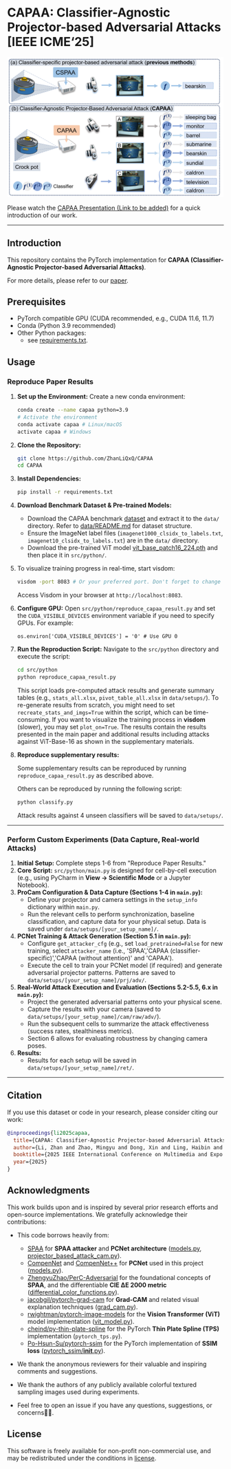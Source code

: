 # CAPAA: Classifier-Agnostic Projector-based Adversarial Attacks [IEEE ICME‘25]

<p align="center">
  <img src='doc/teaser.png' alt="CAPAA Teaser Image">
</p>

Please watch the [CAPAA Presentation (Link to be added)][8] for a quick introduction of our work.

---
## Introduction

This repository contains the PyTorch implementation for **CAPAA (Classifier-Agnostic Projector-based Adversarial Attacks)**.

For more details, please refer to our [paper][1].

## Prerequisites

* PyTorch compatible GPU (CUDA recommended, e.g., CUDA 11.6, 11.7)
* Conda (Python 3.9 recommended)
* Other Python packages:
    * see [requirements.txt](./requirements.txt).

## Usage

### Reproduce Paper Results

1.  **Set up the Environment:**
    Create a new conda environment:
    ```bash
    conda create --name capaa python=3.9
    # Activate the environment
    conda activate capaa # Linux/macOS
    activate capaa # Windows
    ```

2.  **Clone the Repository:**
    ```bash
    git clone https://github.com/ZhanLiQxQ/CAPAA
    cd CAPAA 
    ```

3.  **Install Dependencies:**
    
    ```bash
    pip install -r requirements.txt
    ```


4. **Download Benchmark Dataset & Pre-trained Models:**
    * Download the CAPAA benchmark [dataset][3] and extract it to the `data/` directory. Refer to [data/README.md](data/README.md) for dataset structure.
    * Ensure the ImageNet label files (`imagenet1000_clsidx_to_labels.txt`, `imagenet10_clsidx_to_labels.txt`) are in the `data/` directory.
    * Download the pre-trained ViT model [vit_base_patch16_224.pth][vit-path] and then place it in `src/python/`.

5. To visualize training progress in real-time, start visdom:
    ```bash
    visdom -port 8083 # Or your preferred port. Don't forget to change the port in 'src/python/utils.py'.
    ```
    Access Visdom in your browser at `http://localhost:8083`.

6. **Configure GPU:**
    Open `src/python/reproduce_capaa_result.py` and set the `CUDA_VISIBLE_DEVICES` environment variable if you need to specify GPUs. For example:
    ```
    os.environ['CUDA_VISIBLE_DEVICES'] = '0' # Use GPU 0
    ```

7. **Run the Reproduction Script:**
    Navigate to the `src/python` directory and execute the script:
    ```bash
    cd src/python
    python reproduce_capaa_result.py
    ```
    This script loads pre-computed attack results and generate summary tables (e.g., `stats_all.xlsx`, `pivot_table_all.xlsx` in `data/setups/`). To re-generate results from scratch, you might need to set `recreate_stats_and_imgs=True` within the script, which can be time-consuming.
    If you want to visualize the training process in **visdom** (slower), you may set `plot_on=True`.
    The results contain the results presented in the main paper and additional results including attacks against ViT-Base-16 as shown in the supplementary materials.
8. **Reproduce supplementary results:**
    
    Some supplementary results can be reproduced by running `reproduce_capaa_result.py` as described above. 
    
    Others can be reproduced by running the following script:
    ```bash
    python classify.py
    ```
    Attack results against 4 unseen classifiers will be saved to `data/setups/`.

---

### Perform Custom Experiments (Data Capture, Real-world Attacks)

1. **Initial Setup:** Complete steps 1-6 from "Reproduce Paper Results."
2. **Core Script:** `src/python/main.py` is designed for cell-by-cell execution (e.g., using PyCharm in **View -> Scientific Mode** or a Jupyter Notebook).
3. **ProCam Configuration & Data Capture (Sections 1-4 in `main.py`):**
    * Define your projector and camera settings in the `setup_info` dictionary within `main.py`.
    * Run the relevant cells to perform synchronization, baseline classification, and capture data for your physical setup. Data is saved under `data/setups/[your_setup_name]/`.
4. **PCNet Training & Attack Generation (Section 5.1 in `main.py`):**
    * Configure `get_attacker_cfg` (e.g., set `load_pretrained=False` for new training, select `attacker_name` (i.e., 'SPAA','CAPAA (classifier-specific)','CAPAA (without attention)' and 'CAPAA').
    * Execute the cell to train your PCNet model (if required) and generate adversarial projector patterns. Patterns are saved to `data/setups/[your_setup_name]/prj/adv/`.
5. **Real-World Attack Execution and Evaluation (Sections 5.2-5.5, 6.x in `main.py`):**
   * Project the generated adversarial patterns onto your physical scene.
   * Capture the results with your camera (saved to `data/setups/[your_setup_name]/cam/raw/adv/`).
   * Run the subsequent cells to summarize the attack effectiveness (success rates, stealthiness metrics).
   * Section 6 allows for evaluating robustness by changing camera poses.
6. **Results:**
   * Results for each setup will be saved in `data/setups/[your_setup_name]/ret/`.
---

## Citation

If you use this dataset or code in your research, please consider citing our work:

```bibtex
@inproceedings{li2025capaa,
  title={CAPAA: Classifier-Agnostic Projector-based Adversarial Attacks},
  author={Li, Zhan and Zhao, Mingyu and Dong, Xin and Ling, Haibin and Huang, Bingyao},
  booktitle={2025 IEEE International Conference on Multimedia and Expo (ICME)},
  year={2025}
}
```

## Acknowledgments

This work builds upon and is inspired by several prior research efforts and open-source implementations. We gratefully acknowledge their contributions:

- This code borrows heavily from:
  - [SPAA][spaa-repo] for **SPAA attacker** and **PCNet architecture** ([models.py](src/python/models.py), [projector_based_attack_cam.py](src/python/projector_based_attack_cam.py)).
  - [CompenNet][5] and [CompenNet++][4] for **PCNet** used in this project ([models.py](src/python/models.py)).
  - [ZhengyuZhao/PerC-Adversarial][7] for the foundational concepts of **SPAA**, and the differentiable **CIE ΔE 2000 metric** ([differential_color_functions.py](src/python/differential_color_functions.py)).
  - [jacobgil/pytorch-grad-cam][cam-repo] for **Grad-CAM** and related visual explanation techniques ([grad_cam.py](src/python/grad_cam.py)).
  - [rwightman/pytorch-image-models][vit-repo] for the **Vision Transformer (ViT)** model implementation ([vit_model.py](src/python/vit_model.py)).
  - [cheind/py-thin-plate-spline][9] for the PyTorch **Thin Plate Spline (TPS)** implementation (`pytorch_tps.py`).
  - [Po-Hsun-Su/pytorch-ssim][10] for the PyTorch implementation of **SSIM loss** ([pytorch_ssim/__init__.py](src/python/pytorch_ssim/__init__.py)).

- We thank the anonymous reviewers for their valuable and inspiring comments and suggestions.
- We thank the authors of any publicly available colorful textured sampling images used during experiments.
- Feel free to open an issue if you have any questions, suggestions, or concerns🥺🥹.

## License

This software is freely available for non-profit non-commercial use, and may be redistributed under the conditions in [license](LICENSE).


[1]: https://arxiv.org/pdf/2506.00978
[3]: https://drive.google.com/file/d/1Kte3lONV2kRgg1hZtRr8ws503jq6JrPU/view?usp=sharing
[8]: # 
[spaa-repo]: https://github.com/BingyaoHuang/SPAA
[4]: https://github.com/BingyaoHuang/CompenNet-plusplus
[5]: https://github.com/BingyaoHuang/CompenNet
[7]: https://github.com/ZhengyuZhao/PerC-Adversarial
[9]: https://github.com/cheind/py-thin-plate-spline
[10]: https://github.com/Po-Hsun-Su/pytorch-ssim
[cam-repo]: https://github.com/jacobgil/pytorch-grad-cam
[vit-repo]: https://github.com/rwightman/pytorch-image-models
[vit-path]: https://drive.google.com/file/d/11H821aPhkHKgeZbUuJGhKsuSLJ5z8u0h/view?usp=sharing
